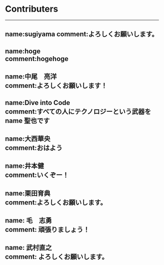 # Contributers

---
name:sugiyama
comment:よろしくお願いします。
----
name:hoge  
comment:hogehoge
------
name:中尾　亮洋  
comment:よろしくお願いします！
----
name:Dive into Code  
comment:すべての人にテクノロジーという武器を
name 聖也です
---
name:大西華央  
comment:おはよう
----
name:井本健  
comment:いくぞー！
----
name:栗田育典  
comment:よろしくお願いします。
---
name: 毛　志勇  
comment: 頑張りましょう！  
---
name: 武村直之  
comment: よろしくお願いします。  
---